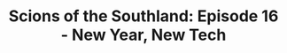 ---
layout: post
title: "Scions of the Southland: Episode 16 - New Year, New Tech"
description: "In which we recap over two months of GT sports news!"
permalink: https://www.fromtherumbleseat.com/2019/1/9/18174912/scions-of-the-southland-episode-16-new-year-new-tech-georgia-tech-sports-offseason-alabama-shutdown
---